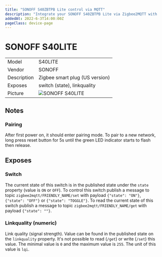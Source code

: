 ```yaml
---
title: "SONOFF S40ZBTPB Lite control via MQTT"
description: "Integrate your SONOFF S40ZBTPB Lite via Zigbee2MQTT with whatever smart home infrastructure you are using without the vendor's bridge or gateway."
addedAt: 2022-6-3T14:00:00Z
pageClass: device-page
---
```


<!-- !!!! -->
<!-- ATTENTION: This file is auto-generated through docgen! -->
<!-- You can only edit the "Notes"-Section between the two comment lines "Notes BEGIN" and "Notes END". -->
<!-- Do not use h1 or h2 heading within "## Notes"-Section. -->
<!-- !!!! -->

# SONOFF S40LITE

|     |     |
|-----|-----|
| Model | S40LITE  |
| Vendor  | SONOFF  |
| Description | Zigbee smart plug (US version) |
| Exposes | switch (state), linkquality |
| Picture | ![SONOFF S40LITE](https://www.zigbee2mqtt.io/images/devices/S40LITE.jpg) |


<!-- Notes BEGIN: You can edit here. Add "## Notes" headline if not already present. -->
## Notes


### Pairing
After first power on, it should enter pairing mode. To pair to a new network, long press reset button for 5s until the green LED indicator starts to flash then release.
<!-- Notes END: Do not edit below this line -->



## Exposes

### Switch 
The current state of this switch is in the published state under the `state` property (value is `ON` or `OFF`).
To control this switch publish a message to topic `zigbee2mqtt/FRIENDLY_NAME/set` with payload `{"state": "ON"}`, `{"state": "OFF"}` or `{"state": "TOGGLE"}`.
To read the current state of this switch publish a message to topic `zigbee2mqtt/FRIENDLY_NAME/get` with payload `{"state": ""}`.

### Linkquality (numeric)
Link quality (signal strength).
Value can be found in the published state on the `linkquality` property.
It's not possible to read (`/get`) or write (`/set`) this value.
The minimal value is `0` and the maximum value is `255`.
The unit of this value is `lqi`.

